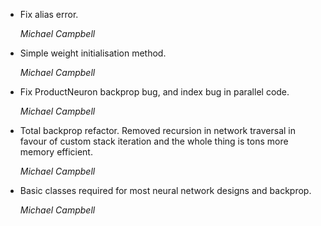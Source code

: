 - Fix alias error.

  *Michael Campbell*

- Simple weight initialisation method.

  *Michael Campbell*

- Fix ProductNeuron backprop bug, and index bug in parallel code.

  *Michael Campbell*

- Total backprop refactor. Removed recursion in network traversal in favour of
  custom stack iteration and the whole thing is tons more memory efficient.

  *Michael Campbell*

- Basic classes required for most neural network designs and backprop.

  *Michael Campbell*